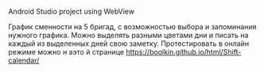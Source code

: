 Android Studio project using WebView

График сменности на 5 бригад, с возможностью выбора и запоминания нужного графика. Можно выделять разными цветами дни и писать на каждый из выделенных дней свою заметку. Протестировать в онлайн режиме можно н аэто й странице https://boolkin.github.io/html/Shift-calendar/
